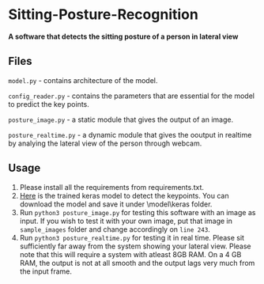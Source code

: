 # Sitting-Posture-Recognition
**A software that detects the sitting posture of a person in lateral view**

## Files
`model.py` - contains architecture of the model.

`config_reader.py` - contains the parameters that are essential for the model to predict the key points. 

`posture_image.py` - a static module that gives the output of an image.

`posture_realtime.py` - a dynamic module that gives the ooutput in realtime by analying the lateral view of the person through webcam.

## Usage 

1. Please install all the requirements from requirements.txt.
2. [Here](https://www.dropbox.com/s/llpxd14is7gyj0z/model.h5) is the trained keras model to detect the keypoints. You can download the model and save it under \model\keras folder.
3. Run `python3 posture_image.py` for testing this software with an image as input. If you wish to test it with your own image, put that image in `sample_images` folder and change accordingly on `line 243`. 
3. Run `python3 posture_realtime.py` for testing it in real time. Please sit sufficiently far away from the system showing your lateral view. Please note that this will require a system with atleast 8GB RAM. On a 4 GB RAM, the output is not at all smooth and the output lags very much from the input frame.

